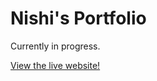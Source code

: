 Nishi's Portfolio
=============

Currently in progress.

[View the live website!](http://ladybiosphere.github.io/web-portfolio/)
